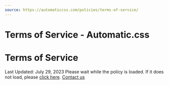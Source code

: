 ```yaml
---
source: https://automaticcss.com/policies/terms-of-service/
---
```


# Terms of Service - Automatic.css

# Terms of Service

Last Updated: July 29, 2023
 Please wait while the policy is loaded. If it does not load, please [click here](https://app.termageddon.com/api/policy/U1ZSbGNDdG5ZV2xDYmpJNVowRTlQUT09?h-align=left&no-title=true). 
[Contact us](https://automaticcss.com/contact/)